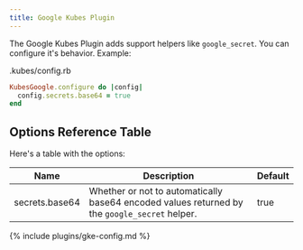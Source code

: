 ```yaml
---
title: Google Kubes Plugin
---
```


The Google Kubes Plugin adds support helpers like `google_secret`. You can configure it's behavior. Example:

.kubes/config.rb

```ruby
KubesGoogle.configure do |config|
  config.secrets.base64 = true
end
```

## Options Reference Table

Here's a table with the options:

Name | Description | Default
---|---|---
secrets.base64 | Whether or not to automatically base64 encoded values returned by the `google_secret` helper. | true
{% include plugins/gke-config.md %}